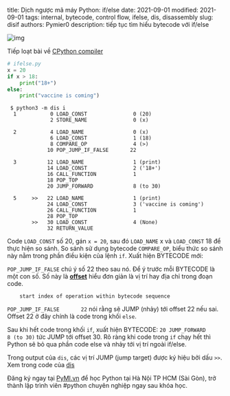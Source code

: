 title: Dịch ngược mã máy Python: if/else
date: 2021-09-01
modified: 2021-09-01
tags: internal, bytecode, control flow, ifelse, dis, disassembly
slug: disif
authors: Pymier0
description: tiếp tục tìm hiểu bytecode với if/else

![img](https://images.unsplash.com/photo-1608634769432-f9b6524aa2bf?crop=entropy&cs=tinysrgb&fit=max&fm=jpg&ixid=MnwyMzI1MzN8MHwxfHJhbmRvbXx8fHx8fHx8fDE2MzA0NjE2MDE&ixlib=rb-1.2.1&q=80&w=600)

Tiếp loạt bài về [CPython compiler]({filename}/compile.md)

```py
# ifelse.py
x = 20
if x > 18:
    print("18+")
else:
    print("vaccine is coming")
```

```
 $ python3 -m dis i
  1           0 LOAD_CONST               0 (20)
              2 STORE_NAME               0 (x)

  2           4 LOAD_NAME                0 (x)
              6 LOAD_CONST               1 (18)
              8 COMPARE_OP               4 (>)
             10 POP_JUMP_IF_FALSE       22

  3          12 LOAD_NAME                1 (print)
             14 LOAD_CONST               2 ('18+')
             16 CALL_FUNCTION            1
             18 POP_TOP
             20 JUMP_FORWARD             8 (to 30)

  5     >>   22 LOAD_NAME                1 (print)
             24 LOAD_CONST               3 ('vaccine is coming')
             26 CALL_FUNCTION            1
             28 POP_TOP
        >>   30 LOAD_CONST               4 (None)
             32 RETURN_VALUE
```

Code `LOAD_CONST` số 20, gán `x = 20`,
sau đó `LOAD_NAME` x và `LOAD_CONST` 18 để thực hiện so sánh.
So sánh sử dụng bytecode `COMPARE_OP`, biểu thức so sánh này nằm trong phần điều kiện của lệnh `if`. Xuất hiện BYTECODE mới:

`POP_JUMP_IF_FALSE` chú ý số 22 theo sau nó.
Để ý trước mỗi BYTECODE là một con số.
Số này là [**offset**](https://docs.python.org/3/library/dis.html#dis.Instruction.offset) hiểu đơn giản là vị trí hay địa chỉ trong đoạn code.
```
    start index of operation within bytecode sequence
```
`POP_JUMP_IF_FALSE       22` nói rằng sẽ JUMP (nhảy) tới
offset 22 nếu sai. Offset 22 ở đây chính là code trong khối `else`.

Sau khi hết code trong khối `if`, xuất hiện BYTECODE:
`20 JUMP_FORWARD             8 (to 30)`
tức JUMP tới offset 30. Rõ ràng khi code trong `if` chạy hết thì Python sẽ bỏ qua phần code else và nhảy tới vị trí ngoài if/else.

Trong output của `dis`, các vị trí JUMP (jump target) được ký hiệu bởi dấu `>>`. Xem trong code của [dis](https://github.com/python/cpython/blob/3.9/Lib/dis.py#L245)


Đăng ký ngay tại [PyMI.vn](https://pymi.vn) để học Python tại Hà Nội TP HCM (Sài Gòn),
trở thành lập trình viên #python chuyên nghiệp ngay sau khóa học.
